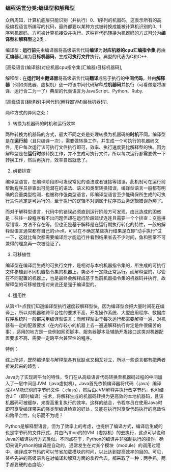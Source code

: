 ### 编程语言分类:编译型和解释型

众所周知，计算机底层只能识别（并执行）0、1序列的机器码，这表示所有的高级编程语言所编写的代码，最终都要以某种方式被转换成能被计算机识别的0、1序列机器码，方可被计算机接受并执行。这种将代码转换为机器码的方式可分为**编译型**和**解释型**这2类： 

编译型 : **运行前**先由编译器将高级语言代码**编译**为**对应机器的cpu汇编指令集**,再由**汇编器**汇编为**目标机器码**，生成**可执行文件**执行。典型的代表为C和C++.

[高级语言(编译器)对应机器cpu指令集(汇编器)目标机器码],

解释型 : 在**运行时**由**翻译器**将高级语言代码**翻译**成易于执行的**中间代码**，并由**解释器**（例如浏览器、虚拟机）逐一将该中间代码解释成**机器码**并执行（可看做是将编译、运行合二为一了）典型的代表语言为JavaScript、Python、Ruby.

[高级语言(翻译器)中间代码(解释器VM)目标机器码].

两种方式的异同之处：

1. 转换为机器码的时机和运行效率

两种转换为机器码的方式，最大不同之处是处理转换为机器码的**时机**不同。编译型是在**运行前**（且只编译一次），需要做转换工作，并生成一个可执行的机器码文件，用户每次运行该可执行文件执行即可，效率、执行速度要比解释型的快。因为解释型是在**运行时**做转换工作，并不生成可执行文件，所以每次运行都需要做一下转换工作，然后再执行，效率自然就低了。 

2. 纠错排查 

编译型语言，在编译阶段即可发现常见的语法或者链接等错误，此机制可在运行前帮助程序员排查出可能潜在的语法、语义和类型转换错误，编译型语言一般都有明确的变量类型检测，也被称作强类型语言，即编译型语言至少能确保所生成的可执行文件肯定是可运行的，至于执行的逻辑不对则属于程序员业务逻辑错误范畴了。 

而对于解释型语言，代码中的错误必须直到运行阶段方可发现，由此造成的困惑是：往往一段程序看不出问题但却在运行阶段错误连连且需要一个个排查：变量拼写错误、方法不存在等。但也正是基于解释是在运行期执行转化的特性，一般的解释型语言通常都有自己的shell，可以在不确定某些执行结果是立即“动手执行”试一下，这就比每次都需要编译后才能运行并看到结果省去不少时间，鱼和熊掌不可兼得的理念再一次被验证了。 

3. 可移植性

编译型在编译后生成的可执行文件，是相对与本机机器指令集的，所生成的可执行文件移植到不同机器指令集的机器上，势必不一定能正常运行。而解释型的，尽管在不同配置的机器上，也是最终会解释成基于当前机器指令集的机器码并执行，故解释型的可移植性相对来说还是强于编译型的。 

4. 适用性

从第<1>点我们知道编译型执行速度较解释型快，因为编译型会把大量时间花在编译上，所以对机器和跨平台性的要求不高，开发操作系统、大型应用程序、数据库程序系统时一般都采用编译型语言；而解释型由于每次运行都需要解释一遍，对机器有一定的配置要求（在内存较小的机器上去一遍遍解释执行肯定是件很痛苦的事），适用的地方是一些例如网页脚本、服务器脚本及辅助开发接口这类对机器配置要求不高、需要一定跨平台兼容性的程序。 

特例：

综上所述，既然编译型与解释型各有优缺点又相互对立，所以一些语言都有把两者折衷起来的趋势： 

Java为了实现跨平台的特性，专门在从高级语言代码转换至机器码过程的中间加入了一层中间层JVM（java虚拟机），Java首先依赖编译器将代码（.java）编译成JVM能识别的字节码文件（.class），然后由JVM解释并执行改字节码，也可结合JIT（即时编译）技术，将解释生成的机器码转换为更高效的本地机器码，且该机器码可被缓存，来提高重复执行的效率。这样的结合，令程序员在使用Java时即可享受编译带来的强类型编译检查的好处，又能在执行时享受代码执行的高效性和跨平台性，何乐而不为呢？ 

Python是解释型语言，但为了效率上的考虑，也提供了编译方式，编译后生成的也是字节码的文件形式，并由Python的的VM（虚拟机）的去执行，这点可以说和Java的编译执行方式类似。不同点在于，Python的编译并非强制执行的操作，确切来说Python的编译是自动的，通常发生在对某个模块（module）的调用过程中，编译成字节码的可以节省加载模块的时间，以此达到提高效率的目的。可见，某些先进的高级语言在对编译和解释方面的拿捏舍去，都采取了一种：两手抓，两手都要硬的态度哦:)